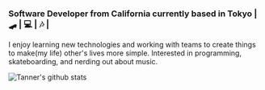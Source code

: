 ### Software Developer from California currently based in Tokyo  | 🛹  | 💻  | 🎶  | 


I enjoy learning new technologies and working with teams to create things to make(my life) other's lives more simple. Interested in programming, skateboarding, and nerding out about music. 

![Tanner's github stats](https://github-readme-stats.vercel.app/api?username=thaberl13&hide=stars&show_icons=true&theme=dark)
<!--
**thaberl13/thaberl13** is a ✨ _special_ ✨ repository because its `README.md` (this file) appears on your GitHub profile.


